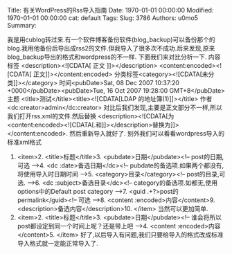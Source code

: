 Title: 有关WordPress的Rss导入指南
Date: 1970-01-01 00:00:00
Modified: 1970-01-01 00:00:00
cat: default
Tags: 
Slug: 3786
Authors: u0mo5 
Summary: 

我是用cublog转过来.有一个软件博客备份软件(blog_backup)可以备份那个的blog.我用他备份后导出成rss2的文件.但我导入了很多次不成功.后来发现,原来blog_backup导出的格式和wordpress的不一样.
下面我们来对比分析一下.
内容标签
&lt;description&gt;&lt;![CDATA[ 正文 ]]&gt;&lt;/description&gt;
&lt;content:encoded&gt;&lt;![CDATA[ 正文]]&gt;&lt;/content:encoded&gt;
分类标签&lt;category&gt;&lt;![CDATA[未分类]]&gt;&lt;/category&gt;
时间&lt;pubDate&gt;Sat, 08 Dec 2007 10:37:20 +0000&lt;/pubDate&gt;&lt;pubDate&gt;Tue, 16 Oct 2007 19:28:00 GMT+8&lt;/pubDate&gt;主题
&lt;title&gt;测试&lt;/title&gt;&lt;title&gt;&lt;![CDATA[LDAP 的地址簿(1)]]&gt;&lt;/title&gt;
作者&lt;dc:creator&gt;admin&lt;/dc:creator&gt;
对比后我们发现,主要是正文部分不一样,所以我们打开rss.xml的文件.然后替换 &lt;description&gt;&lt;![CDATA[为&lt;content:encoded&gt;&lt;![CDATA[.和]]&gt;&lt;/description&gt;替换为]]&gt;&lt;/content:encoded&gt;.
然后重新导入就好了.
别外我们可以看看wordpress导入的标准xml格式
1. &lt;item&gt;2. &lt;title&gt;标题&lt;/title&gt;3. &lt;pubdate&gt;日期&lt;/pubdate&gt;&lt;!– post的日期,可选 –&gt;4. &lt;dc :date&gt;备选日期&lt;/dc&gt;&lt;!– pubdate的备选项.如果两个都没有,将使用导入时日期时间 –&gt;5. &lt;category&gt;目录&lt;/category&gt;&lt;!– post的目录,可选. –&gt;6. &lt;dc :subject&gt;备选目录&lt;/dc&gt;&lt;!– category的备选项.如都无,使用options中的Default post category –&gt;7. &lt;guid .+?&gt;post的permalink&lt;/guid&gt;&lt;!– 可选 –&gt;8. &lt;content :encoded&gt;内容&lt;/content&gt;9. &lt;description&gt;备选内容&lt;/description&gt;10. &lt;/item&gt;
当然可以更加简单.
1. &lt;item&gt;2. &lt;title&gt;标题&lt;/title&gt;3. &lt;pubdate&gt;日期&lt;/pubdate&gt;&lt;!– 谁会将所以post都设定到同一个时间上呢？还是带上吧 –&gt;4. &lt;content :encoded&gt;内容&lt;/content&gt;5. &lt;/item&gt;
好了,以后导入有问题,我们只要给导入的格式改成标准导入格式就一定能正常导入了.
